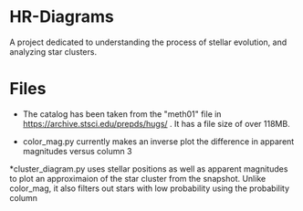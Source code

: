 # HR-Diagrams

A project dedicated to understanding the process of stellar evolution, and analyzing star clusters.

# Files

* The catalog has been taken from the "meth01" file in https://archive.stsci.edu/prepds/hugs/ . It has a file size of over 118MB.

* color_mag.py currently makes an inverse plot the difference in apparent magnitudes versus column 3

*cluster_diagram.py uses stellar positions as well as apparent magnitudes to plot an approximaion of the star cluster from the snapshot. Unlike color_mag, it also filters out stars with low probability using the probability column


